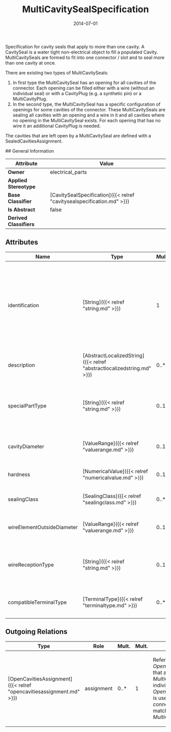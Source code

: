 ﻿---
title: MultiCavitySealSpecification
toc: false
type: specs
date: "2014-07-01"
draft: false
specification: VEC
version: 1.1.1
documentType: "Recommendation"
elementType: Class
classes:
  - MultiCavitySealSpecification
menu_name: vec-1.1.1
---
<p> Specification for cavity seals that apply to more than one cavity. A CavitySeal is a water tight non-electrical object to fill a populated Cavity. MultiCavitySeals are formed to fit into one connector / slot and to seal more than one cavity at once.     </p>      <p> There are existing two types of MultiCavitySeals:     </p>      <ol>       <li> In first type the MultiCavitySeal has an opening for all cavities of the connector. Each opening can be filled either with a wire (without an individual seal) or with a CavityPlug (e.g. a synthetic pin) or a MultiCavityPlug.       </li>       <li> In the second type, the MultiCavitySeal has a specific configuration of openings for some cavities of the connector. These MultiCavitySeals are sealing all cavities with an opening and a wire in it and all cavities where no opening in the MultiCavitySeal exists. For each opening that has no wire it an additional CavityPlug is needed.&#160;       </li>     </ol>     <p> The cavities that are left open by a MultiCavitySeal are defined with a SealedCavitiesAssignment.      </p>
## General Information

| Attribute               | Value |
|-------------------------|-------|
| **Owner**               | electrical_parts |
| **Applied Stereotype**  |   |
| **Base Classifier**     | [CavitySealSpecification]({{< relref "cavitysealspecification.md" >}})<br/>  |
| **Is Abstract**         | false |
| **Derived Classifiers** |   |

## Attributes
|  Name  |  Type  |  Mult.  |  Description  |  Owning Classifier  |
|--------|--------|---------|---------------|--------------|
|identification | [String]({{< relref "string.md" >}}) | 1 | <p> Specifies a unique identification of the specification. The identification is guaranteed to be unique within the document containing the specification. Over all VEC-documents a Specification-instance can be trusted to be identical if the DocumentVersion-instance is the same (see DocumentVersion) and the identification of the Specification is the same.      </p> | [Specification]({{< relref "specification.md" >}}) |
|description | [AbstractLocalizedString]({{< relref "abstractlocalizedstring.md" >}}) | 0..* | <p> Specifies additional, human readable information about the specification.      </p> | [Specification]({{< relref "specification.md" >}}) |
|specialPartType | [String]({{< relref "string.md" >}}) | 0..1 | <p>The specialPartType allows the specification of subclassifications for a PartOrUsageRelatedSpecification (e.g. different types of connector housings).  </p> | [PartOrUsageRelatedSpecification]({{< relref "partorusagerelatedspecification.md" >}}) |
|cavityDiameter | [ValueRange]({{< relref "valuerange.md" >}}) | 0..1 | <p> Specifies a range of valid cavity diameters to which the cavity seal fits.      </p> | [CavitySealSpecification]({{< relref "cavitysealspecification.md" >}}) |
|hardness | [NumericalValue]({{< relref "numericalvalue.md" >}}) | 0..1 | <p>Specifies the hardness of the cavity seal.  </p> | [CavitySealSpecification]({{< relref "cavitysealspecification.md" >}}) |
|sealingClass | [SealingClass]({{< relref "sealingclass.md" >}}) | 0..* | <p>Specifies the sealing class of the cavity seal. </p> | [CavitySealSpecification]({{< relref "cavitysealspecification.md" >}}) |
|wireElementOutsideDiameter | [ValueRange]({{< relref "valuerange.md" >}}) | 0..1 | <p> Specifies a range of valid wire diameters to which the cavity seal fits.      </p> | [CavitySealSpecification]({{< relref "cavitysealspecification.md" >}}) |
|wireReceptionType | [String]({{< relref "string.md" >}}) | 0..1 | <p> Specifies the wireReceptionType to which the cavity seal fits. This should be an enumeration of values defined in a conformance class.      </p> | [CavitySealSpecification]({{< relref "cavitysealspecification.md" >}}) |
|compatibleTerminalType | [TerminalType]({{< relref "terminaltype.md" >}}) | 0..* | <p> Defines a list of terminal types that are compatible to this CavitySealSpecification.      </p> | [CavitySealSpecification]({{< relref "cavitysealspecification.md" >}}) |

## Outgoing Relations
|    Type  |   Role   |   Mult.   |   Mult.   |   Description   |
|----------|----------|-----------|-----------|-----------------|
| [OpenCavitiesAssignment]({{< relref "opencavitiesassignment.md" >}}) | assignment | 0..* | 1 | <p> References the <i>OpenCavitiesAssignments</i> that are valid for this <i>MultiCavitySeal</i>. One individual <i>OpenCavitiesAssignment </i>is used for each connector housing that matches witch this <i>MultiCavitySeal.</i>      </p> |
